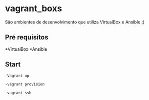 # vagrant_boxs

São ambientes de desenvolvimento que utiliza VirtualBox e Ansible ;)

## Pré requisitos 

*VirtualBox
*Ansible

## Start 

	-Vagrant up

	-vagrant provision

	-vagrant ssh


